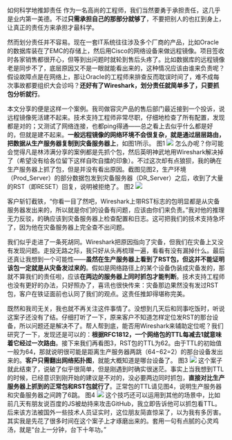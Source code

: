 
如何科学地推卸责任
作为一名高尚的工程师，我们当然要勇于承担责任，这几乎是业内第一美德。不过**只需承担自己的那部分就够了**，不要把别人的也扛到身上，让真正的责任方来承担才最科学。

然而划分责任并不容易。现在一套IT系统往往涉及多个厂商的产品，比如Oracle的数据库装在了EMC的存储上，然后用Cisco的网络设备来做远程镜像。项目签收时各家销售都很开心，但等到出问题时就轮到售后头疼了。比如数据库的远程镜像老是同步不了，底层原因又不是一眼就能看出来的，这种情况应该由谁来负责呢？假设故障点是在网络上，那让Oracle的工程师来排查反而耽误时间了，难不成每次事故都要组织大会诊吗？**还好有了Wireshark，划分责任就简单多了，只要抓包分析就行**。

本文分享的便是这样一个案例。我司做容灾产品的售后部门最近接到一个投诉，说远程镜像死活建不起来。技术支持工程师非常尽职，仔细地检查了所有配置，发现都是对的；又测试了网络连接，也都ping得通——总之看上去似乎什么都是好的，但就是建不起来。**一般远程镜像的网络环境不会很复杂，就是通过层层路由，把数据从生产服务器复制到灾备服务器上**，如图1所示。
图1
![](https://image-1307616428.cos.ap-beijing.myqcloud.com/Obsidian/202307091734854.png)
怎么办呢？你可能会觉得凡是林沛满分享的案例都是先抓个包，然后英明神武地用Wireshark解决掉了（希望没有给各位留下这样自吹自擂的印象）。不过这次却有点狼狈，我的确在生产服务器上抓了包，但是并没有看出原因。截图见图2，生产环境（Prod_Server）的部分数据包发到灾备服务器（DR_Server）之后，收到了大量的RST（即RESET）回复，说明被拒绝了。
图2
![](https://image-1307616428.cos.ap-beijing.myqcloud.com/Obsidian/202307091734900.png)

客户斩钉截铁，“你看一目了然吧，Wireshark上带RST标志的包明显都是从灾备服务器发出来的，所以就是你们的设备有问题，应该由你们来负责。”我对他的推理无力反驳，的确应该到灾备服务器上检查配置和日志。这可把我们的技术支持急坏了，因为他在灾备服务器上完全查不出问题。

我们似乎走进了一条死胡同。Wireshark把原因指向了灾备，但我们在灾备上又没有发现问题。走投无路之际，我只好从头再梳理一遍，看看有没有漏掉什么。最后还真让我想到一个可能性——**虽然在生产服务器上看到了RST包，但这并不能证明该包一定就是从灾备发过来的**。假如是网络路径上的某个设备伪装成灾备发的，那就不算我们的责任啦，应该**在两边的服务器上同时抓包才能判断**。技术支持工程师也没有更好的办法，只好照办了，喜讯也很快传来：灾备那边果然没有发过RST包，客户在铁证面前也认同了我们的观点。这责任推卸得堪称完美。

既然和我司无关，我也就不再关注这件事情了。没想到几天后和同事吃饭时，听说这案子还没有了结。仔细打听了一下，原来客户不知道怎样定位发RST的那台设备，所以问题还是解决不了。帮人帮到底，能否用Wireshark来辅助定位呢？我们研究了一下，发现还是可以的：**根据RFC1812，一个网络包的TTL每减去1就意味着它经过一次路由**。接下来我们再看图3，RST包的TTL为62。由于TTL的初始值一般为64，那就说明很可能是距离生产服务器两跳（64−62=2）的那台设备发出来的。**客户只需翻出网络拓扑图**，就能大概知道是哪台设备了。
图3
![](https://image-1307616428.cos.ap-beijing.myqcloud.com/Obsidian/202307091735126.png)
这个案子就此结束了，说破了似乎很简单，但是刚遇到时确实很迷茫。事实上当我想到TTL的时候，已经意识到刚开始的建议是不对的，没必要两边同时抓包，**直接对比生产服务器上抓到的正常包和RST包就行了**。正常包的TTL请见图4，说明生产服务器和灾备服务器之间跨了6跳。
图4
![](https://image-1307616428.cos.ap-beijing.myqcloud.com/Obsidian/202307091736081.png)
这个技巧还可以运用到其他的场景中，比如前几天有朋友说百度的JS被劫持来攻击GitHub，我立即告诉他可以抓包看TTL。后来该方法被国外一些技术人员证实时，这位朋友简直惊呆了，以为我有多厉害。其实我是先花了很多时间在这个案子上才琢磨出来的。套用一句有点腻的心灵鸡汤，就是“台上一分钟，台下十年功。”